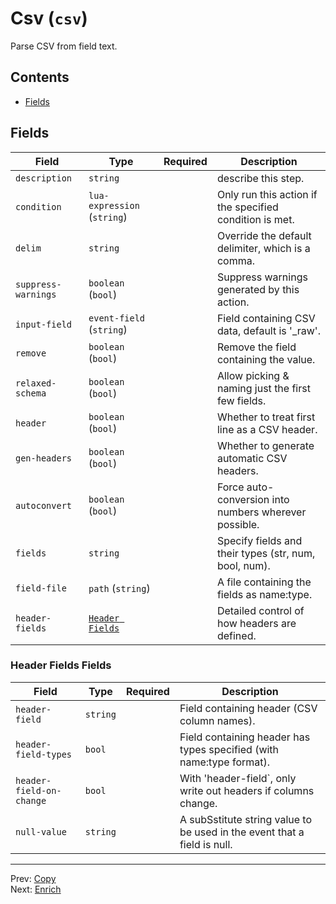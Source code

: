 # Csv (`csv`)

Parse CSV from field text.


## Contents

- [Fields](#fields)




## Fields


| Field | Type | Required | Description |
|---|---|:---:|---|
| `description` | `string` |  | describe this step. |
| `condition` | `lua-expression` (`string`) |  | Only run this action if the specified condition is met. |
| `delim` | `string` |  | Override the default delimiter, which is a comma. |
| `suppress-warnings` | `boolean` (`bool`) |  | Suppress warnings generated by this action. |
| `input-field` | `event-field` (`string`) |  | Field containing CSV data, default is '_raw'. |
| `remove` | `boolean` (`bool`) |  | Remove the field containing the value. |
| `relaxed-schema` | `boolean` (`bool`) |  | Allow picking & naming just the first few fields. |
| `header` | `boolean` (`bool`) |  | Whether to treat first line as a CSV header. |
| `gen-headers` | `boolean` (`bool`) |  | Whether to generate automatic CSV headers. |
| `autoconvert` | `boolean` (`bool`) |  | Force auto-conversion into numbers wherever possible. |
| `fields` | `string` |  | Specify fields and their types (str, num, bool, num). |
| `field-file` | `path` (`string`) |  | A file containing the fields as name:type. |
| `header-fields` | [`Header Fields`](#header-fields-fields) |  | Detailed control of how headers are defined. |





### Header Fields Fields

| Field | Type | Required | Description |
|---|---|:---:|---|
| `header-field` | `string` |  | Field containing header (CSV column names). |
| `header-field-types` | `bool` |  | Field containing header has types specified (with name:type format). |
| `header-field-on-change` | `bool` |  | With 'header-field`, only write out headers if columns change. |
| `null-value` | `string` |  | A subSstitute string value to be used in the event that a field is null. |






---
Prev: [Copy](copy.md)  
Next: [Enrich](enrich.md)  
